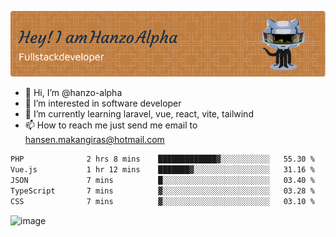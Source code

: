 ![Header](./github-header-image.png)

- 👋 Hi, I’m @hanzo-alpha
- 👀 I’m interested in software developer
- 🌱 I’m currently learning laravel, vue, react, vite, tailwind
- 📫 How to reach me just send me email to hansen.makangiras@hotmail.com 

<!---
hanzo-alpha/hanzo-alpha is a ✨ special ✨ repository because its `README.md` (this file) appears on your GitHub profile.
You can click the Preview link to take a look at your changes.
--->

<!--START_SECTION:waka-->

```txt
PHP              2 hrs 8 mins    █████████████▓░░░░░░░░░░░   55.30 %
Vue.js           1 hr 12 mins    ███████▓░░░░░░░░░░░░░░░░░   31.16 %
JSON             7 mins          █░░░░░░░░░░░░░░░░░░░░░░░░   03.40 %
TypeScript       7 mins          ▓░░░░░░░░░░░░░░░░░░░░░░░░   03.28 %
CSS              7 mins          ▓░░░░░░░░░░░░░░░░░░░░░░░░   03.10 %
```

<!--END_SECTION:waka-->

![image](https://github.com/hanzo-alpha/hanzo-alpha/assets/111342797/c4bd2977-6123-4017-8652-6e166259b484)

